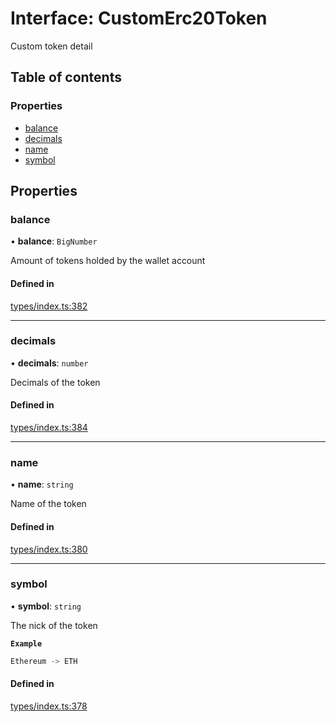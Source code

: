 # Interface: CustomErc20Token

Custom token detail

## Table of contents

### Properties

- [balance](CustomErc20Token.md#balance)
- [decimals](CustomErc20Token.md#decimals)
- [name](CustomErc20Token.md#name)
- [symbol](CustomErc20Token.md#symbol)

## Properties

### balance

• **balance**: `BigNumber`

Amount of tokens holded by the wallet account

#### Defined in

[types/index.ts:382](https://github.com/nevermined-io/react-components/blob/cbb6826/catalog/src/types/index.ts#L382)

___

### decimals

• **decimals**: `number`

Decimals of the token

#### Defined in

[types/index.ts:384](https://github.com/nevermined-io/react-components/blob/cbb6826/catalog/src/types/index.ts#L384)

___

### name

• **name**: `string`

Name of the token

#### Defined in

[types/index.ts:380](https://github.com/nevermined-io/react-components/blob/cbb6826/catalog/src/types/index.ts#L380)

___

### symbol

• **symbol**: `string`

The nick of the token

**`Example`**

```ts
Ethereum -> ETH
```

#### Defined in

[types/index.ts:378](https://github.com/nevermined-io/react-components/blob/cbb6826/catalog/src/types/index.ts#L378)
